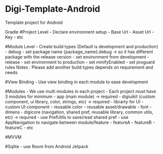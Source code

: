 # Digi-Template-Android
Template project for Android

Gradle
#Project Level
    - Declare environment setup
        - Base Url
        - Asset Url
        - Key
        - etc

#Module Level
    - Create build types (Default is development and production)
        - debug
            - set package name {package_name}.debug -> so it has different package with the release version
            - set environment from development
        - release
            - set environment to production
            - set minifyEnabled
            - set proguard rules
    Notes : Please add another build types depends on requirement and needs

#View Binding
    - Use view binding in each module to ease development

#Modules
    - We use multi modules in each project
    - Each project must have 3 modules for minimum
        - app (main module) -> required
        - digiuikit (custom component, ui library, color, strings, etc) -> required
            - librarty for UI
            - custom UI component
            - reusable color
            - reusable asset/drawable
            - font
            - dimens
        - digicore (navigation, shared pref, reusable library, common utils, etc) -> required
            - use PrefUtils to save/read shared pref
            - use AppNavigation to navigate between module/feature
        - featureA
        - featureB
        - featureC
        - etc

#MVVM

#Sqlite
    - use Room from Android Jetpack
